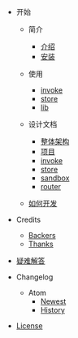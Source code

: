 - 开始
  
  - 简介
    - [介绍](zh-cn/)
    - [安装](zh-cn/installation.md)


  - 使用
    - [invoke](zh-cn/use.md)
    - [store](zh-cn/use.md)
    - [lib](zh-cn/use.md)

  - 设计文档
    - [整体架构](zh-cn/design.md)
    - [项目](zh-cn/project.md)
    - [invoke](zh-cn/invoke-design.md)
    - [store](zh-cn/store-design.md)
    - [sandbox](zh-cn/sandbox-design.md)
    - [router](zh-cn/router-design.md)


  - [如何开发](zh-cn/develop.md)
  
 
- Credits

  - [Backers](backers.md)
  - [Thanks](thanks.md)

- [疑难解答](zh-cn/faq.md)

- Changelog

  - Atom
    - [Newest](newest.md)
    - [History](history.md)

- [License](LICENSE.md)
